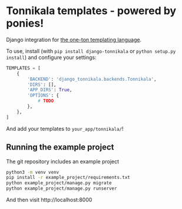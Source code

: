 Tonnikala templates - powered by ponies!
========================================

Django integration for [the one-ton templating language](https://github.com/tetframework/tonnikala).

To use, install (with `pip install django-tonnikala` or `python setup.py install`) and configure your settings:

```python
TEMPLATES = [
    {
        'BACKEND': 'django_tonnikala.backends.Tonnikala',
        'DIRS': [],
        'APP_DIRS': True,
        'OPTIONS': {
            # TODO
        },
    },
]
```

And add your templates to `your_app/tonnikala/`!

Running the example project
---------------------------

The git repository includes an example project

```bash
python3 -m venv venv
pip install -r example_project/requirements.txt
python example_project/manage.py migrate
python example_project/manage.py runserver
```

And then visit http://localhost:8000
